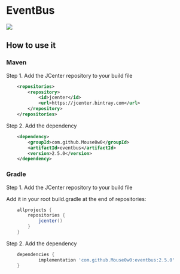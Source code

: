 # EventBus
[![](https://jitpack.io/v/Mouse0w0/EventBus.svg)](https://jitpack.io/#Mouse0w0/eventbus)

## How to use it

### Maven
Step 1. Add the JCenter repository to your build file

```xml
	<repositories>
		<repository>
		    <id>jcenter</id>
		    <url>https://jcenter.bintray.com</url>
		</repository>
	</repositories>
```
Step 2. Add the dependency
```xml
	<dependency>
	    <groupId>com.github.Mouse0w0</groupId>
	    <artifactId>eventbus</artifactId>
	    <version>2.5.0</version>
	</dependency>
```
### Gradle
Step 1. Add the JCenter repository to your build file

Add it in your root build.gradle at the end of repositories:
```gradle
	allprojects {
		repositories {
			jcenter()
		}
	}
```
Step 2. Add the dependency
```gradle
	dependencies {
	        implementation 'com.github.Mouse0w0:eventbus:2.5.0'
	}
```
